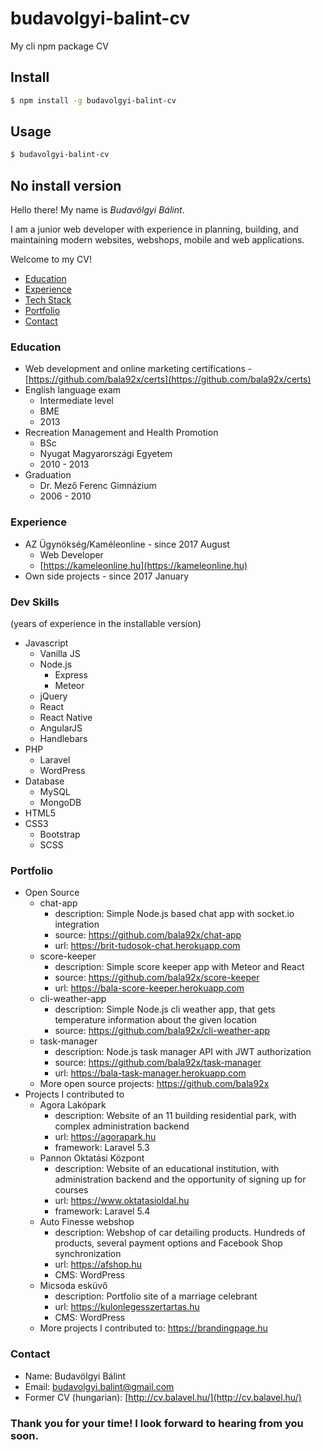 # budavolgyi-balint-cv
My cli npm package CV

## Install

```bash
$ npm install -g budavolgyi-balint-cv
```


## Usage

```bash
$ budavolgyi-balint-cv
```

## No install version

Hello there! My name is *Budavölgyi Bálint*.
    
I am a junior web developer with experience in planning, building, and maintaining modern websites, webshops, mobile and web applications.
    
Welcome to my CV!

- [Education](#education)
- [Experience](#experience)
- [Tech Stack](#tech-stack)
- [Portfolio](#portfolio)
- [Contact](#contact)

### Education

- Web development and online marketing certifications - [https://github.com/bala92x/certs](https://github.com/bala92x/certs)
- English language exam
  - Intermediate level
  - BME
  - 2013
- Recreation Management and Health Promotion
  - BSc
  - Nyugat Magyarországi Egyetem
  - 2010 - 2013
- Graduation
  - Dr. Mező Ferenc Gimnázium
  - 2006 - 2010
  
### Experience

- AZ Ügynökség/Kaméleonline - since 2017 August
  - Web Developer
  - [https://kameleonline.hu](https://kameleonline.hu)
- Own side projects - since 2017 January

### Dev Skills
(years of experience in the installable version)

- Javascript
  - Vanilla JS
  - Node.js
    - Express
    - Meteor
  - jQuery
  - React
  - React Native
  - AngularJS
  - Handlebars
- PHP
  - Laravel
  - WordPress
- Database
  - MySQL
  - MongoDB
- HTML5
- CSS3
  - Bootstrap
  - SCSS

### Portfolio

- Open Source
    - chat-app
        - description: Simple Node.js based chat app with socket.io integration
        - source: https://github.com/bala92x/chat-app
        - url: https://brit-tudosok-chat.herokuapp.com
    - score-keeper
        - description: Simple score keeper app with Meteor and React
        - source: https://github.com/bala92x/score-keeper
        - url: https://bala-score-keeper.herokuapp.com
    - cli-weather-app
        - description: Simple Node.js cli weather app, that gets temperature information about the given location
        - source: https://github.com/bala92x/cli-weather-app
    - task-manager
        - description: Node.js task manager API with JWT authorization
        - source: https://github.com/bala92x/task-manager
        - url: https://bala-task-manager.herokuapp.com
    - More open source projects: https://github.com/bala92x
- Projects I contributed to
    - Agora Lakópark
        - description: Website of an 11 building residential park, with complex administration backend
        - url: https://agorapark.hu
        - framework: Laravel 5.3
    - Pannon Oktatási Központ
        - description: Website of an educational institution, with administration backend and the opportunity of signing up for courses
        - url: https://www.oktatasioldal.hu
        - framework: Laravel 5.4
    - Auto Finesse webshop
        - description: Webshop of car detailing products. Hundreds of products, several payment options and Facebook Shop synchronization
        - url: https://afshop.hu
        - CMS: WordPress
    - Micsoda esküvő
        - description: Portfolio site of a marriage celebrant
        - url: https://kulonlegesszertartas.hu
        - CMS: WordPress
    - More projects I contributed to: https://brandingpage.hu
  
### Contact

- Name: Budavölgyi Bálint
- Email: budavolgyi.balint@gmail.com
- Former CV (hungarian): [http://cv.balavel.hu/](http://cv.balavel.hu/)

### Thank you for your time! I look forward to hearing from you soon.